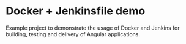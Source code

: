 # Docker + Jenkinsfile demo

Example project to demonstrate the usage of Docker and Jenkins for building, testing and delivery of Angular applications.
